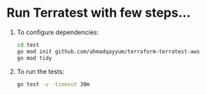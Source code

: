 # Run Terratest with few steps...

1. To configure dependencies:

    ```bash
    cd test
    go mod init github.com/ahmadqayyum/terraform-terratest-aws
    go mod tidy
    ```

2. To run the tests:

    ```bash
    go test -v -timeout 30m
    ```
